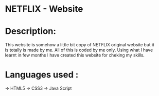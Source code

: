 # NETFLIX - Website

# Description:
This website is somehow a little bit copy of NETFLIX original website but it is totally is made by me. All of this is coded by me only.
Using what I have learnt in few months I have created this website for cheking my skills.
# Languages used :
-> HTML5
-> CSS3
-> Java Script
